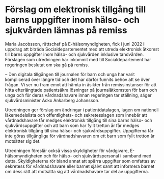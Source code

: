 # Förslag om elektronisk tillgång till barns uppgifter inom hälso- och sjukvården lämnas på remiss

Maria Jacobsson, rättschef på E-hälsomyndigheten, fick i juni 2022 i uppdrag att biträda Socialdepartementet med att utreda elektronisk åtkomst till barns uppgifter inom hälso- och sjukvården inklusive tandvården. Förslagen som utredningen har inkommit med till Socialdepartement har regeringen beslutat om ska gå på remiss.

– Den digitala tillgången till journalen för barn och unga har varit komplicerad över längre tid och det har därför funnits behov att se över frågan. Vi ser nu fram emot att hämta in åsikter från remissinstanser för att hitta efterlängtade patientsäkra lösningar på journalåtkomsten för barn och unga och för deras vårdnadshavare innan regeringen tar ställning, säger sjukvårdsminister Acko Ankarberg Johansson.

Utredningen ger förslag om ändringar i patientdatalagen, lagen om nationell läkemedelslista och offentlighets- och sekretesslagen som innebär att vårdnadshavare får medges elektronisk tillgång till sina barns hälso- och sjukvårdsuppgifter och att barn som har fyllt tretton år får medges elektronisk tillgång till sina hälso- och sjukvårdsuppgifter. Uppgifterna får inte göras tillgängliga för vårdnadshavaren om ett barn som fyllt tretton år motsätter sig det.

Utredningen föreslår också vissa skyldigheter för vårdgivare, E-hälsomyndigheten och för hälso- och sjukvårdspersonal i samband med detta. Skyldigheterna rör bland annat att spärra uppgifter som omfattas av sekretess för vårdnadshavare eller barnet självt samt att informera barnet om dess rätt att motsätta sig att vårdnadshavare tar del av uppgifterna.
